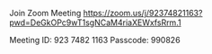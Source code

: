 Join Zoom Meeting
https://zoom.us/j/92374821163?pwd=DeGkOPc9wT1sgNCaM4riaXEWxfsRrm.1

Meeting ID:  923 7482 1163
Passcode: 990826



